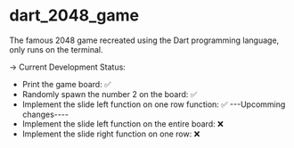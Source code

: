 # dart_2048_game
The famous 2048 game recreated using the Dart programming language, only runs on the terminal.

-> Current Development Status:
- Print the game board: ✅
- Randomly spawn the number 2 on the board: ✅
- Implement the slide left function on one row function: ✅
---Upcomming changes----
- Implement the slide left function on the entire board: ❌
- Implement the slide right function on one row: ❌
